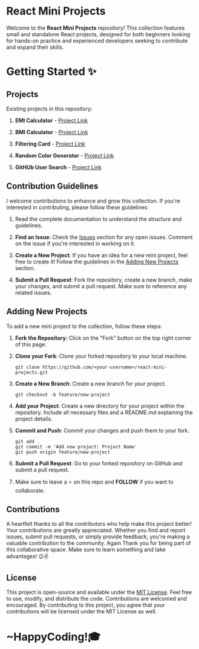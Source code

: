 # React Mini Projects

Welcome to the **React Mini Projects** repository! This collection features small and standalone React projects, designed for both beginners looking for hands-on practice and experienced developers seeking to contribute and expand their skills.

# Getting Started ✨

## Projects

Existing projects in this repository:

1. **EMI Calculator** - [Project Link](https://github.com/PranabKumarSahoo/react-mini-projects/tree/master/src/EMICalculator)

2. **BMI Calculator** - [Project Link](https://github.com/PranabKumarSahoo/react-mini-projects/tree/master/src/BMICalcalator)

3. **Filtering Card** - [Project Link](https://github.com/PranabKumarSahoo/react-mini-projects/tree/master/src/Filter)

4. **Random Color Generator** - [Project Link](https://github.com/PranabKumarSahoo/react-mini-projects/tree/master/src/RandomColorGenerator)

5. **GitHUb User Search** - [Project Link](https://github.com/PranabKumarSahoo/react-mini-projects/tree/master/src/GitHubUserSearch)

## Contribution Guidelines

I welcome contributions to enhance and grow this collection. If you're interested in contributing, please follow these guidelines:

1. Read the complete documentation to understand the structure and guidelines.

2. **Find an Issue**: Check the [Issues](https://github.com/PranabKumarSahoo/react-mini-projects/issues) section for any open issues. Comment on the issue if you're interested in working on it.

3. **Create a New Project**: If you have an idea for a new mini project, feel free to create it! Follow the guidelines in the [Adding New Projects](#adding-new-projects) section.

4. **Submit a Pull Request**: Fork the repository, create a new branch, make your changes, and submit a pull request. Make sure to reference any related issues.

## Adding New Projects

To add a new mini project to the collection, follow these steps:

1. **Fork the Repository**: Click on the "Fork" button on the top right corner of this page.

2. **Clone your Fork**: Clone your forked repository to your local machine.

   ```
   git clone https://github.com/<your-username>/react-mini-projects.git
   ```
   
3. **Create a New Branch**: Create a new branch for your project.

   ```
   git checkout -b feature/new-project
   ```

4. **Add your Project**: Create a new directory for your project within the repository. Include all necessary files and a README.md explaining the project details.

5. **Commit and Push**: Commit your changes and push them to your fork.

   ```
   git add .
   git commit -m 'Add new project: Project Name'
   git push origin feature/new-project

   ```
6. **Submit a Pull Request**: Go to your forked repository on GitHub and submit a pull request.

7. Make sure to leave a ⭐ on this repo and **FOLLOW** if you want to collaborate.

## Contributions

A heartfelt thanks to all the contributors who help make this project better! Your contributions are greatly appreciated. Whether you find and report issues, submit pull requests, or simply provide feedback, you're making a valuable contribution to the community. Again Thank you for being part of this collaborative space. Make sure to learn something and take advantages! 😉✌️

## License

This project is open-source and available under the [MIT License](LICENSE). Feel free to use, modify, and distribute the code. Contributions are welcomed and encouraged. By contributing to this project, you agree that your contributions will be licensed under the MIT License as well.

# ~HappyCoding!🎓
